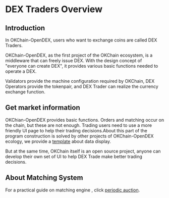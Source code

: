 # DEX Traders Overview

## Introduction

In OKChain-OpenDEX, users who want to exchange coins are called DEX Traders.

OKChain-OpenDEX, as the first project of the OKChain ecosystem, is a middleware that can freely issue DEX. With the design concept of "everyone can create DEX", it provides various basic functions needed to operate a DEX. 

Validators provide the machine configuration required by OKChain, DEX Operators provide the tokenpair, and DEX Trader can realize the currency exchange function.


## Get market information

OKChian-OpenDEX provides basic functions. Orders and matching occur on the chain, but these are not enough. Trading users need to use a more friendly UI page to help their trading decisions.About this part of the program construction is solved by other projects of OKChain-OpenDEX ecology, we provide a [template](https://www.okex.com/dex-test) about data display.

But at the same time, OKChain itself is an open source project, anyone can develop their own set of UI to help DEX Trade make better trading decisions.

## About Matching System

For a practical guide on matching engine , click [periodic auction](../concepts/periodic-auction.md).

